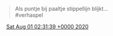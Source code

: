 > Als puntje bij paaltje stippellijn blijkt\.\.\.  
> \#verhaspel

<img src="../../media/tweet.ico" width="12" /> [Sat Aug 01 02:31:39 +0000 2020](https://twitter.com/DromerDenker/status/1289388295336624128)